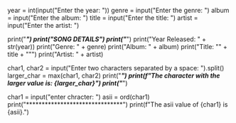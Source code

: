 year = int(input("Enter the year: "))
genre = input("Enter the genre: ")
album = input("Enter the album: ")
title = input("Enter the title: ")
artist = input("Enter the artist: ")

print("*******************************")
print("SONG DETAILS")
print("*******************************")
print("Year Released: " + str(year))
print("Genre: " + genre)
print("Album: " + album)
print("Title: \"" + title + "\"")
print("Artist: " + artist)



char1, char2 = input("Enter two characters separated by a space: ").split()
larger_char = max(char1, char2)
print("*******************************")
print(f"The character with the larger value is: {larger_char}")
print("*******************************")

char1 = input("enter chracter: ")
asii = ord(char1)
print("*******************************")
print(f"The asii value of {char1} is {asii}.")



